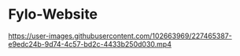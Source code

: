 # Fylo-Website

https://user-images.githubusercontent.com/102663969/227465387-e9edc24b-9d74-4c57-bd2c-4433b250d030.mp4

